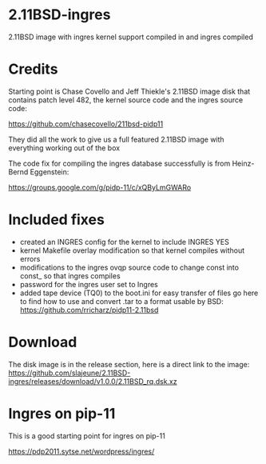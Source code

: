 # 2.11BSD-ingres
2.11BSD image with ingres kernel support compiled in and ingres compiled

# Credits

Starting point is Chase Covello and Jeff Thiekle's 2.11BSD image disk that contains patch level 482, the kernel source code and the ingres source code:

https://github.com/chasecovello/211bsd-pidp11

They did all the work to give us a full featured 2.11BSD image with everything working out of the box

The code fix for compiling the ingres database successfully is from Heinz-Bernd Eggenstein:

https://groups.google.com/g/pidp-11/c/xQByLmGWARo

# Included fixes

- created an INGRES config for the kernel to include INGRES YES
- kernel Makefile overlay modification so that kernel compiles without errors
- modifications to the ingres ovqp source code to change const into const_ so that ingres compiles
- password for the ingres user set to Ingres
- added tape device (TQ0) to the boot.ini for easy transfer of files go here to find how to use and convert .tar to a format usable by BSD: https://github.com/rricharz/pidp11-2.11bsd

# Download

The disk image is in the release section, here is a direct link to the image: https://github.com/slajeune/2.11BSD-ingres/releases/download/v1.0.0/2.11BSD_rq.dsk.xz

# Ingres on pip-11

This is a good starting point for ingres on pip-11

https://pdp2011.sytse.net/wordpress/ingres/
